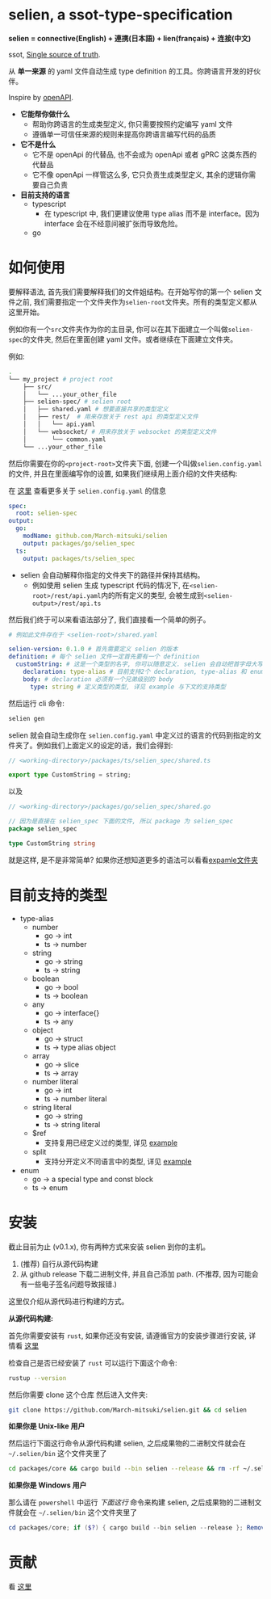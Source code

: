 # selien, a ssot-type-specification

**selien = connective(English) + 連携(日本語) + lien(français) + 连接(中文)**

ssot, [Single source of truth](https://en.wikipedia.org/wiki/Single_source_of_truth).

从 **单一来源** 的 yaml 文件自动生成 type definition 的工具。你跨语言开发的好伙伴。

Inspire by [openAPI](https://www.openapis.org/).

- **它能帮你做什么**
  - 帮助你跨语言的生成类型定义, 你只需要按照约定编写 yaml 文件
  - 遵循单一可信任来源的规则来提高你跨语言编写代码的品质
- **它不是什么**
  - 它不是 openApi 的代替品, 也不会成为 openApi 或者 gPRC 这类东西的代替品
  - 它不像 openApi 一样管这么多, 它只负责生成类型定义, 其余的逻辑你需要自己负责
- **目前支持的语言**
  - typescript
    - 在 typescript 中, 我们更建议使用 type alias 而不是 interface。因为 interface 会在不经意间被扩张而导致危险。
  - go

# 如何使用

要解释语法, 首先我们需要解释我们的文件姐结构。在开始写你的第一个 selien 文件之前, 我们需要指定一个文件夹作为`selien-root`文件夹。所有的类型定义都从这里开始。

例如你有一个`src`文件夹作为你的主目录, 你可以在其下面建立一个叫做`selien-spec`的文件夹, 然后在里面创建 yaml 文件。或者继续在下面建立文件夹。

例如:

```sh
.
└── my_project # project root
    ├── src/
    │   └── ...your_other_file
    ├── selien-spec/ # selien root
    │   ├── shared.yaml # 想要直接共享的类型定义
    │   ├── rest/  # 用来存放关于 rest api 的类型定义文件
    │   │   └── api.yaml
    │   └── websocket/ # 用来存放关于 websocket 的类型定义文件
    │       └── common.yaml
    └── ...your_other_file
```

然后你需要在你的`<project-root>`文件夹下面, 创建一个叫做`selien.config.yaml`的文件, 并且在里面编写你的设置, 如果我们继续用上面介绍的文件夹结构:

在 [这里](../config/zh.md) 查看更多关于 `selien.config.yaml` 的信息

```yaml
spec:
  root: selien-spec
output:
  go:
    modName: github.com/March-mitsuki/selien
    output: packages/go/selien_spec
  ts:
    output: packages/ts/selien_spec
```

- selien 会自动解释你指定的文件夹下的路径并保持其结构。
  - 例如使用 selien 生成 typescript 代码的情况下, 在`<selien-root>/rest/api.yaml`内的所有定义的类型, 会被生成到`<selien-output>/rest/api.ts`

然后我们终于可以来看语法部分了, 我们直接看一个简单的例子。

```yaml
# 例如此文件存在于 <selien-root>/shared.yaml

selien-version: 0.1.0 # 首先需要定义 selien 的版本
definition: # 每个 selien 文件一定首先要有一个 definition
  customString: # 这是一个类型的名字, 你可以随意定义. selien 会自动把首字母大写.
    declaration: type-alias # 目前支持2个 declaration, type-alias 和 enum.
    body: # declaration 必须有一个兄弟级别的 body
      type: string # 定义类型的类型, 详见 example 与下文的支持类型
```

然后运行 cli 命令:

```bash
selien gen
```

selien 就会自动生成你在 `selien.config.yaml` 中定义过的语言的代码到指定的文件夹了。例如我们上面定义的设定的话，我们会得到:
```ts
// <working-directory>/packages/ts/selien_spec/shared.ts

export type CustomString = string;

```
以及
```go
// <working-directory>/packages/go/selien_spec/shared.go

// 因为是直接在 selien_spec 下面的文件, 所以 package 为 selien_spec
package selien_spec

type CustomString string

```

就是这样, 是不是非常简单? 如果你还想知道更多的语法可以看看[expamle文件夹](../../../example/spec/)

# 目前支持的类型

- type-alias
  - number
    - go -> int
    - ts -> number
  - string
    - go -> string
    - ts -> string
  - boolean
    - go -> bool
    - ts -> boolean
  - any
    - go -> interface{}
    - ts -> any
  - object
    - go -> struct
    - ts -> type alias object
  - array
    - go -> slice
    - ts -> array
  - number literal
    - go -> int
    - ts -> number literal
  - string literal
    - go -> string
    - ts -> string literal
  - $ref
    - 支持复用已经定义过的类型, 详见 [example](../../../example/spec/ref.md)
  - split
    - 支持分开定义不同语言中的类型, 详见 [example](../../../example/spec/split.md)
- enum
  - go -> a special type and const block
  - ts -> enum

# 安装

截止目前为止 (v0.1.x), 你有两种方式来安装 selien 到你的主机。
1. (推荐) 自行从源代码构建
2. 从 github release 下载二进制文件, 并且自己添加 path. (不推荐, 因为可能会有一些电子签名问题导致报错.)
   
这里仅介绍从源代码进行构建的方式。

**从源代码构建:**

首先你需要安装有 `rust`, 如果你还没有安装, 请遵循官方的安装步骤进行安装, 详情看 [这里](https://www.rust-lang.org/)

检查自己是否已经安装了 `rust` 可以运行下面这个命令:
```sh
rustup --version
```

然后你需要 clone 这个仓库 然后进入文件夹:
```sh
git clone https://github.com/March-mitsuki/selien.git && cd selien
```

**如果你是 Unix-like 用户**

然后运行下面这行命令从源代码构建 selien, 之后成果物的二进制文件就会在 `~/.selien/bin` 这个文件夹里了
```sh
cd packages/core && cargo build --bin selien --release && rm -rf ~/.selien && mkdir -p ~/.selien/bin && mv target/release/selien ~/.selien/bin && echo 'Selien is install to ~/.selien/bin'
```

**如果你是 Windows 用户**

那么请在 `powershell` 中运行 _下面这行_ 命令来构建 selien, 之后成果物的二进制文件就会在 `~/.selien/bin` 这个文件夹里了
```powershell
cd packages/core; if ($?) { cargo build --bin selien --release }; Remove-Item -Path ~/.selien -Recurse -ErrorAction Ignore; mkdir ~/.selien/bin; if ($?) { mv target/release/selien.exe ~/.selien/bin }
```

# 贡献

看 [这里](../contribute/zh.md)
